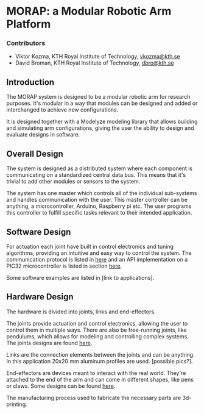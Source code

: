 # MORAP: a Modular Robotic Arm Platform

### Contributors
* Viktor Kozma, KTH Royal Institute of Technology, vkozma@kth.se
* David Broman, KTH Royal Institute of Technology, dbro@kth.se

## Introduction
The MORAP system is designed to be a modular robotic arm for research purposes. It's modular in a way that modules can be designed and added or interchanged to achieve new configurations.

It is designed together with a Modelyze modeling library that allows building and simulating arm configurations, giving the user the ability to design and evaluate designs in software.

## Overall Design
The system is designed as a distributed system where each component is communicating on a standardized central data bus. This means that it's trivial to add other modules or sensors to the system.

The system has one master which controls all of the individual sub-systems and handles communication with the user. This master controller can be anything, a microcontroller, Arduino, Raspberry pi etc. The user programs this controller to fulfill specific tasks relevant to their intended application.

## Software Design
For actuation each joint have built in control electronics and tuning algorithms, providing an intuitive and easy way to control the system. The communication protocol is listed in [here](./api/) and an API implementation on a PIC32 microcontroller is listed in section [here](./api/pic32/).

Some software examples are listed in [link to applications].

## Hardware Design
The hardware is divided into joints, links and end-effectors. 

The joints provide actuation and control electronics, allowing the user to control them in multiple ways. There are also be free-running joints, like pendulums, which allows for modeling and controlling complex systems. The joints designs are found [here](./joints).

Links are the connection elements between the joints and can be anything. In this application 20x20 mm aluminum profiles are used. [possible pics?].

End-effectors are devices meant to interact with the real world. They're attached to the end of the arm and can come in different shapes, like pens or claws. Some designs can be found [here](./end-effectors).

The manufacturing process used to fabricate the necessary parts are 3d-printing.